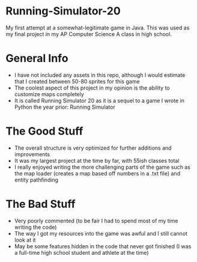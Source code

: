 # Running-Simulator-20
My first attempt at a somewhat-legitimate game in Java. This was used as my final project in my AP Computer Science A class in high school.

# General Info
- I have not included any assets in this repo, although I would estimate that I created between 50-80 sprites for this game
- The coolest aspect of this project in my opinion is the ability to customize maps completely
- It is called Running Simulator 20 as it is a sequel to a game I wrote in Python the year prior: Running Simulator

# The Good Stuff
- The overall structure is very optimized for further additions and improvements
- It was my largest project at the time by far, with 55ish classes total
- I really enjoyed writing the more challenging parts of the game such as the map loader (creates a map based off numbers in a .txt file) and entity pathfinding

# The Bad Stuff
- Very poorly commented (to be fair I had to spend most of my time writing the code)
- The way I got my resources into the game was awful and I still cannot look at it
- May be some features hidden in the code that never got finished (I was a full-time high school student and athlete at the time)
